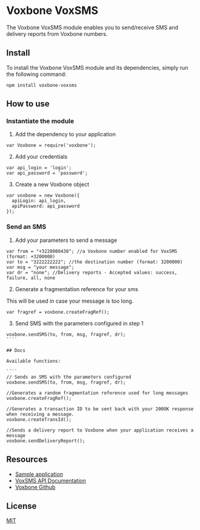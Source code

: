 # Voxbone VoxSMS

The Voxbone VoxSMS module enables you to send/receive SMS and delivery reports from Voxbone numbers.

## Install

To install the Voxbone VoxSMS module and its dependencies, simply run the following command:

`npm install voxbone-voxsms`

## How to use

### Instantiate the module
1. Add the dependency to your application

`````
var Voxbone = require('voxbone');
`````

2. Add your credentials

````
var api_login = 'login';
var api_password = 'password';
``````

3. Create a new Voxbone object

`````
var voxbone = new Voxbone({
  apiLogin: api_login,
  apiPassword: api_password
});
``````

### Send an SMS

1. Add your parameters to send a message

`````
var from = "+3228080438"; //a Voxbone number enabled for VoxSMS (format: +3200000)
var to = "3222222222"; //the destination number (format: 3200000)
var msg = "your message";
var dr = "none"; //Delivery reports - Accepted values: success, failure, all, none
`````

2. Generate a fragmentation reference for your sms

This will be used in case your message is too long.

`````
var fragref = voxbone.createFragRef();
`````

3. Send SMS with the parameters configured in step 1

`````
voxbone.sendSMS(to, from, msg, fragref, dr);
````

## Docs

Available functions:

````
// Sends an SMS with the parameters configured
voxbone.sendSMS(to, from, msg, fragref, dr);
`````

`````
//Generates a random fragmentation reference used for long messages
voxbone.createFragRef();
`````

`````
//Generates a transaction ID to be sent back with your 200OK response when receiving a message.
voxbone.createTransId();
`````

`````
//Sends a delivery report to Voxbone when your application receives a message
voxbone.sendDeliveryReport();
`````

## Resources
* [Sample application]()
* [VoxSMS API Documentation](https://developers.voxbone.com/docs/sms/overview/)
* [Voxbone Github](https://github.com/voxbone)

## License

[MIT](LICENSE)

[npm-url]: https://npmjs.org/package/voxbone-voxsms
[downloads-url]: https://npmjs.org/package/voxbone-voxsms
